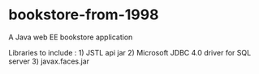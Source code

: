 # bookstore-from-1998
A Java web EE bookstore application

Libraries to include :
	1) JSTL api jar
	2) Microsoft JDBC 4.0 driver for SQL server
	3) javax.faces.jar 
